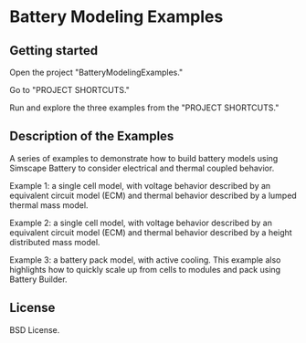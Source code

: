 # Battery Modeling Examples



## Getting started

Open the project "BatteryModelingExamples."

Go to "PROJECT SHORTCUTS."

Run and explore the three examples from the "PROJECT SHORTCUTS."


## Description of the Examples

A series of examples to demonstrate how to build battery models using Simscape Battery to consider electrical and thermal coupled behavior.

Example 1: a single cell model, with voltage behavior described by an equivalent circuit model (ECM) and thermal behavior described by a lumped thermal mass model.

Example 2: a single cell model, with voltage behavior described by an equivalent circuit model (ECM) and thermal behavior described by a height distributed mass model.

Example 3: a battery pack model, with active cooling. This example also highlights how to quickly scale up from cells to modules and pack using Battery Builder.


## License
BSD License.
